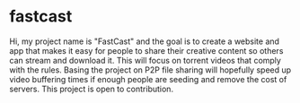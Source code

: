 fastcast
========

Hi, my project name is "FastCast" and the goal is to create a website and app that makes it easy for people to share their creative content so others can stream and download it. This will focus on torrent videos that comply with the rules. Basing the project on P2P file sharing will hopefully speed up video buffering times if enough people are seeding and remove the cost of servers. This project is open to contribution.
